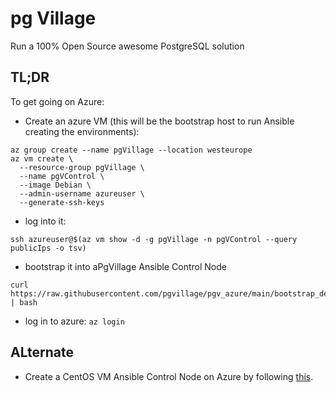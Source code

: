 # pg Village
Run a 100% Open Source awesome PostgreSQL solution

## TL;DR
To get going on Azure:
* Create an azure VM (this will be the bootstrap host to run Ansible creating the environments):
```
az group create --name pgVillage --location westeurope
az vm create \
  --resource-group pgVillage \
  --name pgVControl \
  --image Debian \
  --admin-username azureuser \
  --generate-ssh-keys
```
* log into it:
```
ssh azureuser@$(az vm show -d -g pgVillage -n pgVControl --query publicIps -o tsv)
```
* bootstrap it into aPgVillage Ansible Control Node
```
curl https://raw.githubusercontent.com/pgvillage/pgv_azure/main/bootstrap_debian.sh | bash
```
* log in to azure: `az login`

## ALternate
* Create a CentOS VM Ansible Control Node on Azure by following [this](https://docs.microsoft.com/en-us/azure/developer/ansible/install-on-linux-vm?tabs=azure-cli#install-ansible-on-an-azure-linux-virtual-machine).

